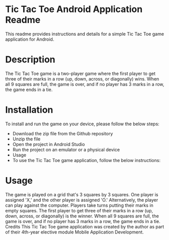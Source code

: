 # Tic Tac Toe Android Application Readme
This readme provides instructions and details for a simple Tic Tac Toe game application for Android.

# Description
The Tic Tac Toe game is a two-player game where the first player to get three of their marks in a row (up, down, across, or diagonally) wins. When all 9 squares are full, the game is over, and if no player has 3 marks in a row, the game ends in a tie.

# Installation
To install and run the game on your device, please follow the below steps:

* Download the zip file from the Github repository
* Unzip the file
* Open the project in Android Studio
* Run the project on an emulator or a physical device
* Usage
* To use the Tic Tac Toe game application, follow the below instructions:

# Usage
The game is played on a grid that's 3 squares by 3 squares.
One player is assigned 'X,' and the other player is assigned 'O.' Alternatively, the player can play against the computer.
Players take turns putting their marks in empty squares.
The first player to get three of their marks in a row (up, down, across, or diagonally) is the winner.
When all 9 squares are full, the game is over, and if no player has 3 marks in a row, the game ends in a tie.
Credits
This Tic Tac Toe game application was created by the author as part of their 4th-year elective module Mobile Application Development.


